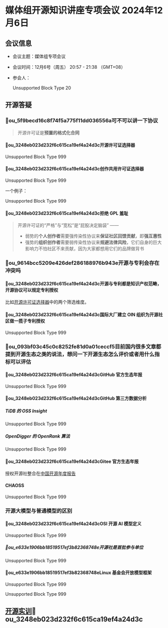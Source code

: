 # 媒体组开源知识讲座专项会议 2024年12月6日

## 会议信息

- 会议主题：媒体组专项会议
- 会议时间：12月6号（周五） 20:57 - 21:38 （GMT+08）
- 参会人：
    
    Unsupported Block Type 20
    

## **开源答疑**

### 👤ou_5f9becd16c8f74f5a775f11dd036556a可不可以讲一下协议

> 开源许可证是**预置的格式化合同**

#### 👤ou_3248eb023d232f6c615ca19ef4a24d3c开源许可证选择器

Unsupported Block Type 999

#### 👤ou_3248eb023d232f6c615ca19ef4a24d3c创作共用许可证选择器

Unsupported Block Type 999

一个例子：

Unsupported Block Type 999

#### 👤ou_3248eb023d232f6c615ca19ef4a24d3c拒绝 GPL 羞耻

> 开源许可证的“严格”与“宽松”是“屁股决定脑袋” ——
> 
> - 弱势的**个人创作者**需要强传染性协议来**保证社区回馈贡献**，即**强互惠性**
> - 强势的**组织创作者**需要弱传染性协议来**规避法律风险**，它们自身的巨大影响力不怕社区不来贡献，因为大家都想用它们的品牌做背书

### 👤ou_9614bcc5209e426def286188976b943e开源与专利会存在冲突吗

#### 👤ou_3248eb023d232f6c615ca19ef4a24d3c开源与专利都是知识产权范畴，开源协议可以规定专利授权

比如[开源许可证选择器][1]中的两个筛选维度。

#### 👤ou_3248eb023d232f6c615ca19ef4a24d3c国际大厂建立 OIN 组织为开源社区做一揽子专利授权

Unsupported Block Type 999

### 👤ou_093bf03c45c0c8252fe81d0a01ceccf5目前国内很多文章都提到开源生态之类的说法，想问一下开源生态怎么评价或者用什么指标可以评估

#### 👤ou_3248eb023d232f6c615ca19ef4a24d3cGitHub 官方生态年报

Unsupported Block Type 999

#### 👤ou_3248eb023d232f6c615ca19ef4a24d3cGitHub 第三方数据分析

##### TiDB 的 OSS Insight

Unsupported Block Type 999

##### OpenDigger 的 OpenRank 算法

Unsupported Block Type 999

#### 👤ou_3248eb023d232f6c615ca19ef4a24d3cGitee 官方生态年报

授权开源社整合在[中国开源年度报告][2]

#### CHAOSS

Unsupported Block Type 999

### 开源大模型与普通模型的区别

#### 👤ou_3248eb023d232f6c615ca19ef4a24d3cOSI 开源 AI 模型定义

Unsupported Block Type 999

##### 👤ou_e633e1906bb18519517ef3b82368748e开源社是首批参与单位

Unsupported Block Type 999

#### 👤ou_e633e1906bb18519517ef3b82368748eLinux 基金会开放模型框架

Unsupported Block Type 999

Unsupported Block Type 999

## [开源实训][3]👤ou_3248eb023d232f6c615ca19ef4a24d3c

[1]: https://kaiyuanshe.feishu.cn/wiki/wikcnRn5pkE3BSvqFUMkJPymaG3#share-SzaVdJChVoh903xG4E9ch9lUnpS
[2]: https://kaiyuanshe.feishu.cn/wiki/wikcnUDeVll6PNzw900yPV71Sxd#ShOJdaQFuovEYuxvSMLcFWDpnAc
[3]: https://idea2app.feishu.cn/docx/Jr0edOkWgoa0O1xyoJ2cEatgnzb